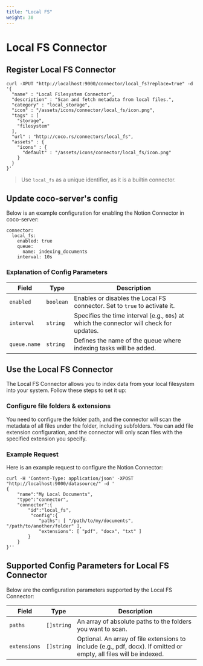 ```yaml
---
title: "Local FS"
weight: 30
---
```


# Local FS Connector

## Register Local FS Connector

```shell
curl -XPUT "http://localhost:9000/connector/local_fs?replace=true" -d '{
  "name" : "Local Filesystem Connector",
  "description" : "Scan and fetch metadata from local files.",
  "category" : "local_storage",
  "icon" : "/assets/icons/connector/local_fs/icon.png",
  "tags" : [
    "storage",
    "filesystem"
  ],
  "url" : "http://coco.rs/connectors/local_fs",
  "assets" : {
    "icons" : {
      "default" : "/assets/icons/connector/local_fs/icon.png"
    }
  }
}'
```


> Use `local_fs` as a unique identifier, as it is a builtin connector.


## Update coco-server's config

Below is an example configuration for enabling the Notion Connector in coco-server:

```shell
connector:
  local_fs:
    enabled: true
    queue:
      name: indexing_documents
    interval: 10s
```

### Explanation of Config Parameters

| **Field**      | **Type**  | **Description**                                                                         |
|-----------------|-----------|-----------------------------------------------------------------------------------------|
| `enabled`      | `boolean` | Enables or disables the Local FS connector. Set to `true` to activate it.           |
| `interval`     | `string`  | Specifies the time interval (e.g., `60s`) at which the connector will check for updates. |
| `queue.name`   | `string`  | Defines the name of the queue where indexing tasks will be added.                       |

## Use the Local FS Connector

The Local FS Connector allows you to index data from your local filesystem into your system. Follow these steps to set it up:

### Configure file folders & extensions

You need to configure the folder path, and the connector will scan the metadata of all files under the folder, including subfolders.
You can add file extension configuration, and the connector will only scan files with the specified extension you specify.

### Example Request

Here is an example request to configure the Notion Connector:

```shell
curl -H 'Content-Type: application/json' -XPOST "http://localhost:9000/datasource/" -d '
{
    "name":"My Local Documents",
    "type":"connector",
    "connector":{
        "id":"local_fs",
         "config":{
            "paths": [ "/path/to/my/documents", "/path/to/another/folder" ],
            "extensions": [ "pdf", "docx", "txt" ]
        }
    }
}''
```

## Supported Config Parameters for Local FS Connector

Below are the configuration parameters supported by the Local FS Connector:

| **Field**               | **Type**    | **Description**                                                                                                     |
|--------------------------|-------------|---------------------------------------------------------------------------------------------------------------------|
| `paths`   | `[]string`  | An array of absolute paths to the folders you want to scan.                                                         |
| `extensions`  | `[]string`  | Optional. An array of file extensions to include (e.g., pdf, docx). If omitted or empty, all files will be indexed. |

